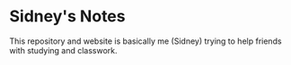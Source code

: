 # Sidney's Notes

This repository and website is basically me (Sidney) trying to help friends with studying and classwork.
